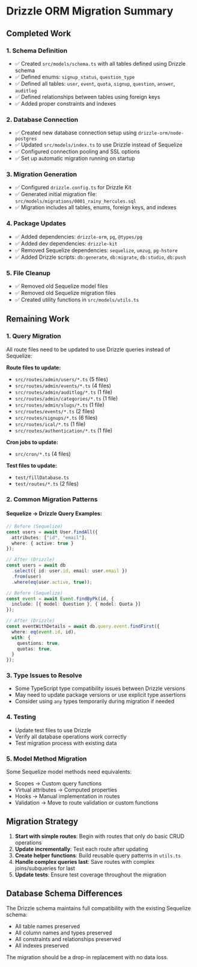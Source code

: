# Drizzle ORM Migration Summary

## Completed Work

### 1. Schema Definition
- ✅ Created `src/models/schema.ts` with all tables defined using Drizzle schema
- ✅ Defined enums: `signup_status`, `question_type`  
- ✅ Defined all tables: `user`, `event`, `quota`, `signup`, `question`, `answer`, `auditlog`
- ✅ Defined relationships between tables using foreign keys
- ✅ Added proper constraints and indexes

### 2. Database Connection
- ✅ Created new database connection setup using `drizzle-orm/node-postgres`
- ✅ Updated `src/models/index.ts` to use Drizzle instead of Sequelize
- ✅ Configured connection pooling and SSL options
- ✅ Set up automatic migration running on startup

### 3. Migration Generation
- ✅ Configured `drizzle.config.ts` for Drizzle Kit
- ✅ Generated initial migration file: `src/models/migrations/0001_rainy_hercules.sql`
- ✅ Migration includes all tables, enums, foreign keys, and indexes

### 4. Package Updates
- ✅ Added dependencies: `drizzle-orm`, `pg`, `@types/pg`
- ✅ Added dev dependencies: `drizzle-kit`
- ✅ Removed Sequelize dependencies: `sequelize`, `umzug`, `pg-hstore`
- ✅ Added Drizzle scripts: `db:generate`, `db:migrate`, `db:studio`, `db:push`

### 5. File Cleanup
- ✅ Removed old Sequelize model files
- ✅ Removed old Sequelize migration files
- ✅ Created utility functions in `src/models/utils.ts`

## Remaining Work

### 1. Query Migration
All route files need to be updated to use Drizzle queries instead of Sequelize:

**Route files to update:**
- `src/routes/admin/users/*.ts` (5 files)
- `src/routes/admin/events/*.ts` (4 files) 
- `src/routes/admin/auditlog/*.ts` (1 file)
- `src/routes/admin/categories/*.ts` (1 file)
- `src/routes/admin/slugs/*.ts` (1 file)
- `src/routes/events/*.ts` (2 files)
- `src/routes/signups/*.ts` (6 files)
- `src/routes/ical/*.ts` (1 file)
- `src/routes/authentication/*.ts` (1 file)

**Cron jobs to update:**
- `src/cron/*.ts` (4 files)

**Test files to update:**
- `test/fillDatabase.ts`
- `test/routes/*.ts` (2 files)

### 2. Common Migration Patterns

#### Sequelize → Drizzle Query Examples:

```typescript
// Before (Sequelize)
const users = await User.findAll({
  attributes: ["id", "email"],
  where: { active: true }
});

// After (Drizzle)
const users = await db
  .select({ id: user.id, email: user.email })
  .from(user)
  .where(eq(user.active, true));
```

```typescript
// Before (Sequelize)
const event = await Event.findByPk(id, {
  include: [{ model: Question }, { model: Quota }]
});

// After (Drizzle)
const eventWithDetails = await db.query.event.findFirst({
  where: eq(event.id, id),
  with: {
    questions: true,
    quotas: true,
  }
});
```

### 3. Type Issues to Resolve
- Some TypeScript type compatibility issues between Drizzle versions
- May need to update package versions or use explicit type assertions
- Consider using `any` types temporarily during migration if needed

### 4. Testing
- Update test files to use Drizzle
- Verify all database operations work correctly
- Test migration process with existing data

### 5. Model Method Migration
Some Sequelize model methods need equivalents:
- Scopes → Custom query functions
- Virtual attributes → Computed properties
- Hooks → Manual implementation in routes
- Validation → Move to route validation or custom functions

## Migration Strategy

1. **Start with simple routes**: Begin with routes that only do basic CRUD operations
2. **Update incrementally**: Test each route after updating
3. **Create helper functions**: Build reusable query patterns in `utils.ts`
4. **Handle complex queries last**: Save routes with complex joins/subqueries for last
5. **Update tests**: Ensure test coverage throughout the migration

## Database Schema Differences

The Drizzle schema maintains full compatibility with the existing Sequelize schema:
- All table names preserved
- All column names and types preserved  
- All constraints and relationships preserved
- All indexes preserved

The migration should be a drop-in replacement with no data loss.